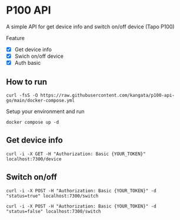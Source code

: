 # P100 API

A simple API for get device info and switch on/off device (Tapo P100)

Feature
- [x] Get device info
- [x] Swich on/off device
- [x] Auth basic

## How to run
```
curl -fsS -O https://raw.githubusercontent.com/kangata/p100-api-go/main/docker-compose.yml
```
Setup your environment and run
```
docker compose up -d
```

## Get device info
```
curl -i -X GET -H "Authorization: Basic {YOUR_TOKEN}" localhost:7300/device
```

## Switch on/off
```
curl -i -X POST -H "Authorization: Basic {YOUR_TOKEN}" -d "status=true" localhost:7300/switch
```
```
curl -i -X POST -H "Authorization: Basic {YOUR_TOKEN}" -d "status=false" localhost:7300/switch
```

